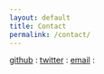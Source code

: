 ```yaml
---
layout: default
title: Contact
permalink: /contact/
---
```


[github](https://github.com/lostcarrier) : 
[twitter](https://twitter.com/lostcarri3r) : 
[email](mailto:lostcarrier@riseup.net) : 

